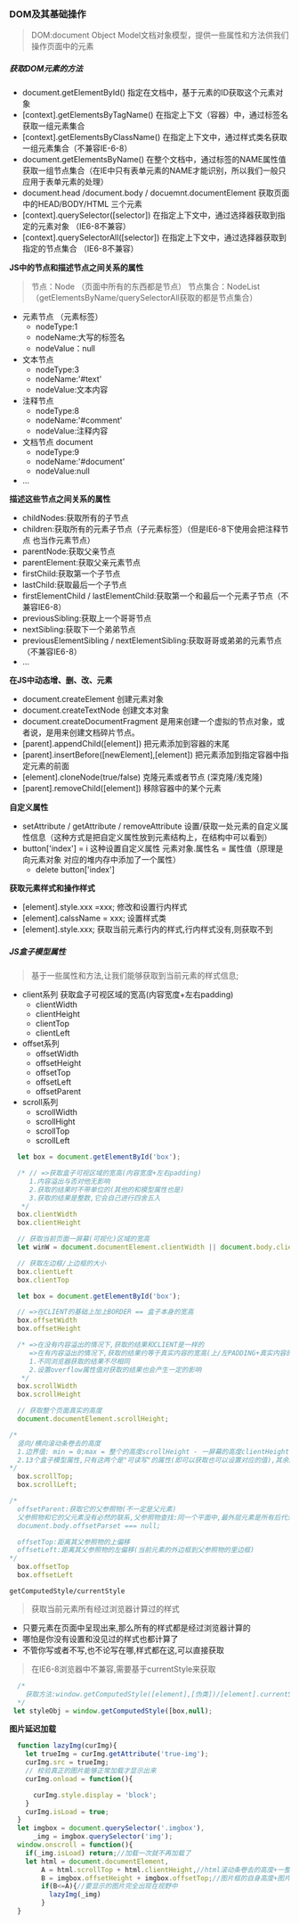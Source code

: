 ### DOM及其基础操作
> DOM:document Object Model文档对象模型，提供一些属性和方法供我们操作页面中的元素

##### 获取DOM元素的方法
- document.getElementById() 指定在文档中，基于元素的ID获取这个元素对象
- [context].getElementsByTagName() 在指定上下文（容器）中，通过标签名获取一组元素集合
- [context].getElementsByClassName() 在指定上下文中，通过样式类名获取一组元素集合（不兼容IE-6-8）
- document.getElementsByName() 在整个文档中，通过标签的NAME属性值获取一组节点集合（在IE中只有表单元素的NAME才能识别，所以我们一般只应用于表单元素的处理）
- document.head /document.body / docuemnt.documentElement 获取页面中的HEAD/BODY/HTML 三个元素
- [context].querySelector([selector]) 在指定上下文中，通过选择器获取到指定的元素对象 （IE6-8不兼容）
- [context].querySelectorAll([selector]) 在指定上下文中，通过选择器获取到指定的节点集合 （IE6-8不兼容） 

**JS中的节点和描述节点之间关系的属性**
> 节点：Node （页面中所有的东西都是节点）
> 节点集合：NodeList （getElementsByName/querySelectorAll获取的都是节点集合）
- 元素节点 （元素标签）
  + nodeType:1
  + nodeName:大写的标签名
  + nodeValue：null
- 文本节点
  + nodeType:3
  + nodeName:'#text'
  + nodeValue:文本内容
- 注释节点
  + nodeType:8
  + nodeName:'#comment'
  + nodeValue:注释内容
- 文档节点 document
  + nodeType:9
  + nodeName:'#document'
  + nodeValue:null
- ...
  
**描述这些节点之间关系的属性**
- childNodes:获取所有的子节点
- children:获取所有的元素子节点（子元素标签）（但是IE6-8下使用会把注释节点 也当作元素节点）
- parentNode:获取父亲节点
- parentElement:获取父亲元素节点
- firstChild:获取第一个子节点
- lastChild:获取最后一个子节点
- firstElementChild / lastElementChild:获取第一个和最后一个元素子节点（不兼容IE6-8）
- previousSibling:获取上一个哥哥节点
- nextSibling:获取下一个弟弟节点
- previousElementSibling / nextElementSibling:获取哥哥或弟弟的元素节点（不兼容IE6-8）
- ...
  
**在JS中动态增、删、改、元素**
- document.createElement 创建元素对象
- document.createTextNode 创建文本对象
- document.createDocumentFragment 是用来创建一个虚拟的节点对象，或者说，是用来创建文档碎片节点。
- [parent].appendChild([element]) 把元素添加到容器的末尾
- [parent].insertBefore([newElement],[element]) 把元素添加到指定容器中指定元素的前面
- [element].cloneNode(true/false) 克隆元素或者节点 (深克隆/浅克隆)
- [parent].removeChild([element]) 移除容器中的某个元素

**自定义属性**
- setAttribute / getAttribute / removeAttribute 设置/获取一处元素的自定义属性信息（这种方式是把自定义属性放到元素结构上，在结构中可以看到）
- button['index'] = i 这种设置自定义属性  元素对象.属性名 = 属性值（原理是向元素对象 对应的堆内存中添加了一个属性）
  + delete button['index']

**获取元素样式和操作样式**
- [element].style.xxx =xxx; 修改和设置行内样式
- [element].calssName = xxx; 设置样式类
- [element].style.xxx; 获取当前元素行内的样式,行内样式没有,则获取不到

##### JS盒子模型属性
> 基于一些属性和方法,让我们能够获取到当前元素的样式信息;
  - client系列 获取盒子可视区域的宽高(内容宽度+左右padding)
    + clientWidth
    + clientHeight
    + clientTop
    + clientLeft
  - offset系列
    + offsetWidth
    + offsetHeight
    + offsetTop
    + offsetLeft
    + offsetParent
  - scroll系列
    + scrollWidth
    + scrollHight
    + scrollTop
    + scrollLeft
```javascript
  let box = document.getElementById('box');

  /* // =>获取盒子可视区域的宽高(内容宽度+左右padding)
     1.内容溢出与否对他无影响 
     2.获取的结果时不带单位的(其他的和模型属性也是)
     3.获取的结果是整数,它会自己进行四舍五入
   */
  box.clientWidth
  box.clientHeight

  // 获取当前页面一屏幕(可视化)区域的宽高
  let winW = document.documentElement.clientWidth || document.body.clientWidth;

  // 获取左边框/上边框的大小
  box.clientLeft
  box.clientTop
```

```javascript
  let box = document.getElementById('box');

  // =>在CLIENT的基础上加上BORDER == 盒子本身的宽高
  box.offsetWidth
  box.offsetHeight

  /* =>在没有内容溢出的情况下,获取的结果和CLIENT是一样的
     =>在有内容溢出的情况下,获取的结果约等于真实内容的宽高(上/左PADDING+真实内容的高度/宽度)
     1.不同浏览器获取的结果不尽相同
     2.设置overflow属性值对获取的结果也会产生一定的影响
   */
  box.scrollWidth
  box.scrollHeight

  // 获取整个页面真实的高度
  document.documentElement.scrollHeight;
```

```javascript
/* 
  竖向/横向滚动条卷去的高度
  1.边界值: min = 0;max = 整个的高度scrollHeight - 一屏幕的高度clientHeight
  2.13个盒子模型属性,只有这两个是"可读写"的属性(即可以获取也可以设置对应的值),其余的都是"只读"属性
*/
  box.scrollTop;
  box.scrollLeft;
```

```javascript
/* 
  offsetParent:获取它的父参照物(不一定是父元素)
  父参照物和它的父元素没有必然的联系,父参照物查找:同一个平面中,最外层元素是所有后代元素的父级参照物,而基于position:relative/absolute/fixed可以让元素脱离文档流(一个新的平面),从而改变元素的父参照物
  document.body.offsetParset === null;

  offsetTop:距离其父参照物的上偏移
  offsetLeft:距离其父参照物的左偏移(当前元素的外边框到父参照物的里边框)
*/
  box.offsetTop
  box.offsetLeft
```

`getComputedStyle/currentStyle`
> 获取当前元素所有经过浏览器计算过的样式
  - 只要元素在页面中呈现出来,那么所有的样式都是经过浏览器计算的
  - 哪怕是你没有设置和没见过的样式也都计算了
  - 不管你写或者不写,也不论写在哪,样式都在这,可以直接获取
> 在IE6-8浏览器中不兼容,需要基于currentStyle来获取
```javascript
  /* 
    获取方法:window.getComputedStyle([element],[伪类])/[element].currentStyle
  */
 let styleObj = window.getComputedStyle([box,null);
```

**图片延迟加载**
```javascript
  function lazyImg(curImg){
    let trueImg = curImg.getAttribute('true-img');
    curImg.src = trueImg;
    // 校验真正的图片能够正常加载才显示出来
    curImg.onload = function(){

      curImg.style.display = 'block';
    }
    curImg.isLoad = true;
  }
  let imgbox = document.querySelector('.imgbox'),
      _img = imgbox.querySelector('img');
  window.onscroll = function(){
    if(_img.isLoad) return;//加载一次就不再加载了
    let html = document.documentElement,
        A = html.scrollTop + html.clientHeight,//html滚动条卷去的高度+一整屏的高度
        B = imgbox.offsetHeight + imgbox.offsetTop;//图片框的自身高度+图片距离body的上偏移
        if(B<=A){//要显示的图片完全出现在视野中
          lazyImg(_img)
        }
  }
```
